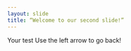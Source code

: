 ```yaml
---
layout: slide 
title: “Welcome to our second slide!” 
---
```

Your test Use the left arrow to go back!
